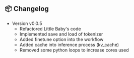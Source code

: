 ## 📦 Changelog

- Version v0.0.5
  - Refactored Little Baby's code
  - Implemented save and load of tokenizer
  - Added finetune option into the workflow
  - Added cache into inference process (kv_cache)
  - Removed some python loops to increase cores used